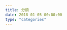 ```yaml
---
title: 分類
date: 2018-01-05 00:00:00
type: "categories"
---
```


<!-- 文章分类统计图 -->
<div id="categories-chart" data-parent="true" style="border-radius: 8px; height: 300px; padding: 10px;"></div>

